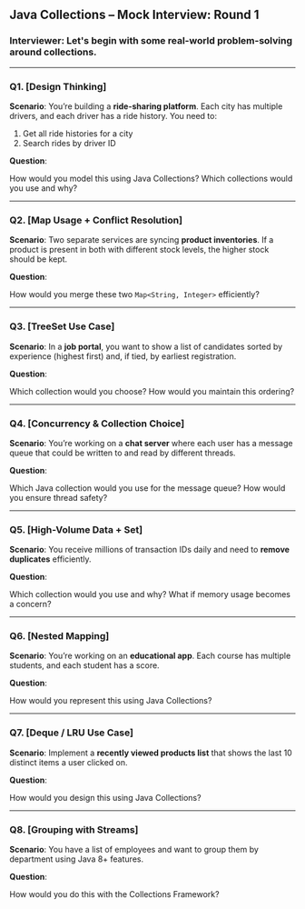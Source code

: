 ## **Java Collections – Mock Interview: Round 1**

### **Interviewer:** Let's begin with some real-world problem-solving around collections.

---

### **Q1. [Design Thinking]**

**Scenario**: You’re building a **ride-sharing platform**. Each city has multiple drivers, and each driver has a ride history. You need to:

1. Get all ride histories for a city
2. Search rides by driver ID

**Question**:

How would you model this using Java Collections? Which collections would you use and why?

---

### **Q2. [Map Usage + Conflict Resolution]**

**Scenario**: Two separate services are syncing **product inventories**. If a product is present in both with different stock levels, the higher stock should be kept.

**Question**:

How would you merge these two `Map<String, Integer>` efficiently?

---

### **Q3. [TreeSet Use Case]**

**Scenario**: In a **job portal**, you want to show a list of candidates sorted by experience (highest first) and, if tied, by earliest registration.

**Question**:

Which collection would you choose? How would you maintain this ordering?

---

### **Q4. [Concurrency & Collection Choice]**

**Scenario**: You’re working on a **chat server** where each user has a message queue that could be written to and read by different threads.

**Question**:

Which Java collection would you use for the message queue? How would you ensure thread safety?

---

### **Q5. [High-Volume Data + Set]**

**Scenario**: You receive millions of transaction IDs daily and need to **remove duplicates** efficiently.

**Question**:

Which collection would you use and why? What if memory usage becomes a concern?

---

### **Q6. [Nested Mapping]**

**Scenario**: You’re working on an **educational app**. Each course has multiple students, and each student has a score.

**Question**:

How would you represent this using Java Collections?

---

### **Q7. [Deque / LRU Use Case]**

**Scenario**: Implement a **recently viewed products list** that shows the last 10 distinct items a user clicked on.

**Question**:

How would you design this using Java Collections?

---

### **Q8. [Grouping with Streams]**

**Scenario**: You have a list of employees and want to group them by department using Java 8+ features.

**Question**:

How would you do this with the Collections Framework?
